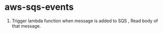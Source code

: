 # aws-sqs-events
1. Trigger lambda function when message is added to SQS , Read body of that message.
